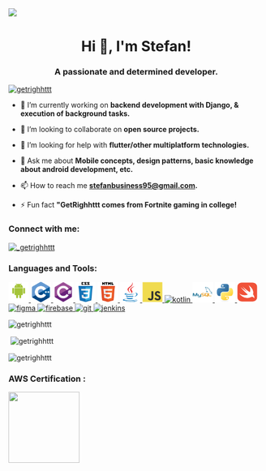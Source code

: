 <img src="https://i.pinimg.com/originals/f1/e7/34/f1e734f9cade86fe737a9aa404ad5677.gif">
<h1 align="center">Hi 👋, I'm Stefan!</h1>
<h3 align="center">A passionate and determined developer.</h3>

<p align="left"> <a href="https://github.com/ryo-ma/github-profile-trophy"><img src="https://github-profile-trophy.vercel.app/?username=getrighhttt" alt="getrighhttt" /></a> </p>

- 🔭 I’m currently working on **backend development with Django, & execution of background tasks.**

- 👯 I’m looking to collaborate on **open source projects.**

- 🤝 I’m looking for help with **flutter/other multiplatform technologies.**

- 💬 Ask me about **Mobile concepts, design patterns, basic knowledge about android development, etc.**

- 📫 How to reach me **stefanbusiness95@gmail.com.**

- ⚡ Fun fact **"GetRighhttt comes from Fortnite gaming in college!**

<h3 align="left">Connect with me:</h3>
<p align="left">
<a href="https://instagram.com/_getrighhttt" target="blank"><img align="center" src="https://raw.githubusercontent.com/rahuldkjain/github-profile-readme-generator/master/src/images/icons/Social/instagram.svg" alt="_getrighhttt" height="30" width="40" /></a>
</p>

<h3 align="left">Languages and Tools:</h3>
<p align="left"> <a href="https://developer.android.com" target="_blank" rel="noreferrer"> <img src="https://raw.githubusercontent.com/devicons/devicon/master/icons/android/android-original-wordmark.svg" alt="android" width="40" height="40"/> </a> <a href="https://www.w3schools.com/cpp/" target="_blank" rel="noreferrer"> <img src="https://raw.githubusercontent.com/devicons/devicon/master/icons/cplusplus/cplusplus-original.svg" alt="cplusplus" width="40" height="40"/> </a> <a href="https://www.w3schools.com/cs/" target="_blank" rel="noreferrer"> <img src="https://raw.githubusercontent.com/devicons/devicon/master/icons/csharp/csharp-original.svg" alt="csharp" width="40" height="40"/> </a> <a href="https://www.w3schools.com/css/" target="_blank" rel="noreferrer"> <img src="https://raw.githubusercontent.com/devicons/devicon/master/icons/css3/css3-original-wordmark.svg" alt="css3" width="40" height="40"/> </a> <a href="https://www.w3.org/html/" target="_blank" rel="noreferrer"> <img src="https://raw.githubusercontent.com/devicons/devicon/master/icons/html5/html5-original-wordmark.svg" alt="html5" width="40" height="40"/> </a> <a href="https://www.java.com" target="_blank" rel="noreferrer"> <img src="https://raw.githubusercontent.com/devicons/devicon/master/icons/java/java-original.svg" alt="java" width="40" height="40"/> </a> <a href="https://developer.mozilla.org/en-US/docs/Web/JavaScript" target="_blank" rel="noreferrer"> <img src="https://raw.githubusercontent.com/devicons/devicon/master/icons/javascript/javascript-original.svg" alt="javascript" width="40" height="40"/> </a> <a href="https://kotlinlang.org" target="_blank" rel="noreferrer"> <img src="https://www.vectorlogo.zone/logos/kotlinlang/kotlinlang-icon.svg" alt="kotlin" width="40" height="40"/> </a> <a href="https://www.mysql.com/" target="_blank" rel="noreferrer"> <img src="https://raw.githubusercontent.com/devicons/devicon/master/icons/mysql/mysql-original-wordmark.svg" alt="mysql" width="40" height="40"/> </a> <a href="https://www.python.org" target="_blank" rel="noreferrer"> <img src="https://raw.githubusercontent.com/devicons/devicon/master/icons/python/python-original.svg" alt="python" width="40" height="40"/> </a> <a href="https://developer.apple.com/swift/" target="_blank" rel="noreferrer"> <img src="https://raw.githubusercontent.com/devicons/devicon/master/icons/swift/swift-original.svg" alt="swift" width="40" height="40"/> </a> <a href="https://www.figma.com/" target="_blank" rel="noreferrer"> <img src="https://www.vectorlogo.zone/logos/figma/figma-icon.svg" alt="figma" width="40" height="40"/> </a> <a href="https://firebase.google.com/" target="_blank" rel="noreferrer"> <img src="https://www.vectorlogo.zone/logos/firebase/firebase-icon.svg" alt="firebase" width="40" height="40"/> </a> <a href="https://git-scm.com/" target="_blank" rel="noreferrer"> <img src="https://www.vectorlogo.zone/logos/git-scm/git-scm-icon.svg" alt="git" width="40" height="40"/> </a> <a href="https://www.jenkins.io" target="_blank" rel="noreferrer"> <img src="https://www.vectorlogo.zone/logos/jenkins/jenkins-icon.svg" alt="jenkins" width="40" height="40"/> </a></p>

<p><img align="center" src="https://github-readme-stats.vercel.app/api/top-langs?username=getrighhttt&theme=radical&show_icons=true&locale=en&layout=compact" alt="getrighhttt" /></p>

<p>&nbsp;<img align="center" src="https://github-readme-stats.vercel.app/api?username=getrighhttt&theme=radical&show_icons=true&locale=en" alt="getrighhttt" /></p>

<p><img align="center" src="https://github-readme-streak-stats.herokuapp.com/?user=getrighhttt&theme=radical" alt="getrighhttt" /></p>


### AWS Certification :
<p><img align="center" src="https://user-images.githubusercontent.com/105057858/181920769-8e6a66aa-4b49-40b1-ac81-89db3063aada.png" width="140" height="140"></p>

